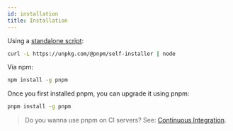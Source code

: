 ```yaml
---
id: installation
title: Installation
---
```


Using a [standalone script](https://github.com/pnpm/self-installer#readme):

```sh
curl -L https://unpkg.com/@pnpm/self-installer | node
```

Via npm:

```sh
npm install -g pnpm
```

Once you first installed pnpm, you can upgrade it using pnpm:

```sh
pnpm install -g pnpm
```

> Do you wanna use pnpm on CI servers? See: [Continuous Integration](continuous-integration).
